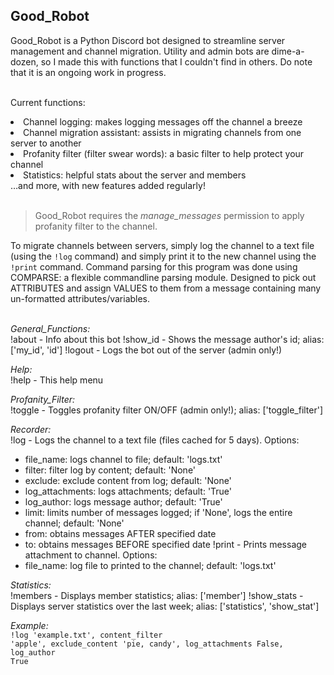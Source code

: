 <h2>Good_Robot</h2>
Good_Robot is a Python Discord bot designed to streamline server management and channel migration. Utility and admin bots are dime-a-dozen, so I made this with functions that I couldn't find in others. Do note that it is an ongoing work in progress. 

<br/>Current functions:
<li>Channel logging: makes logging messages off the channel a breeze</li>
<li>Channel migration assistant: assists in migrating channels from one server to another</li>
<li>Profanity filter (filter swear words): a basic filter to help protect your channel</li>
<li>Statistics: helpful stats about the server and members</li>
…and more, with new features added regularly!</br></br>
<blockquote>Good_Robot requires the <em>manage_messages</em> permission to apply profanity filter to the channel.</blockquote>
To migrate channels between servers, simply log the channel to a text file (using the <code>!log</code> command) and simply print it to the new channel using the <code>!print</code> command. Command parsing for this program was done using COMPARSE: a flexible commandline parsing module. Designed to pick out ATTRIBUTES and assign VALUES to them from a message containing many un-formatted attributes/variables.</br></br>

<em>General_Functions: </em></br>
!about - Info about this bot
!show_id - Shows the message author's id; alias: ['my_id', 'id']
!logout - Logs the bot out of the server (admin only!)

<em>Help: </em></br>
!help - This help menu

<em>Profanity_Filter: </em></br>
!toggle - Toggles profanity filter ON/OFF (admin only!); alias: ['toggle_filter']

<em>Recorder: </em></br>
!log - Logs the channel to a text file (files cached for 5 days). Options:
+ file_name: logs channel to file; default: 'logs.txt'
+ filter: filter log by content; default: 'None'
+ exclude: exclude content from log; default: 'None'
+ log_attachments: logs attachments; default: 'True'
+ log_author: logs message author; default: 'True'
+ limit: limits number of messages logged; if 'None', logs the entire channel; default: 'None'
+ from: obtains messages AFTER specified date
+ to: obtains messages BEFORE specified date
!print - Prints message attachment to channel. Options:
+ file_name: log file to printed to the channel; default: 'logs.txt'

<em>Statistics: </em></br>
!members - Displays member statistics; alias: ['member']
!show_stats - Displays server statistics over the last week; alias: ['statistics', 'show_stat']

<em>Example: </em></br>
<code>!log 'example.txt', content_filter 'apple', exclude_content 'pie, candy', log_attachments False, log_author True</code>
